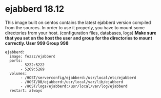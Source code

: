 # ejabberd 18.12
This image built on centos contains the latest ejabberd version compiled from the sources.
In order to use it properly, you have to mount some directories from your host. (configuration files, databases, logs)
**Make sure that you set on the host the user and group for the directories to mount correctly. User 999 Group 998**

~~~
ejabberd:
  image: fezzz/ejabberd
  ports:
       - 5222:5222
       - 5269:5269
  volumes:
       - /HOST/serverconfig/ejabberd:/usr/local/etc/ejabberd
       - /HOST/DB/ejabberd:/usr/local/var/lib/ejabberd
       - /HOST/logs/ejabberd:/usr/local/var/log/ejabberd
  restart: always
~~~
